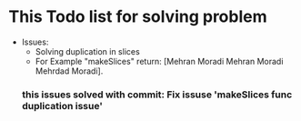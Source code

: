 # This Todo list for solving problem 
* Issues: 
    - Solving duplication in slices 
    - For Example "makeSlices" return:  [Mehran Moradi Mehran Moradi Mehrdad Moradi]. 
    ### this issues solved with commit: Fix issuse 'makeSlices func duplication issue'

